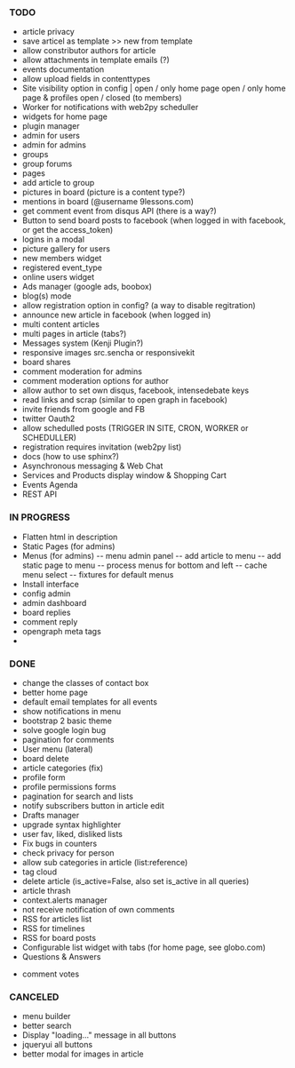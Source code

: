 ### TODO ###

* article privacy
* save articel as template >> new from template
* allow constributor authors for article
* allow attachments in template emails (?)
* events documentation
* allow upload fields in contenttypes
* Site visibility option in config |  open / only home page open / only home page & profiles open / closed (to members)
* Worker for notifications with web2py scheduller
* widgets for home page
* plugin manager
* admin for users
* admin for admins
* groups
* group forums
* pages
* add article to group
* pictures in board (picture is a content type?)
* mentions in board (@username 9lessons.com)
* get comment event from disqus API (there is a way?)
* Button to send board posts to facebook (when logged in with facebook, or get the access_token)
* logins in a modal
* picture gallery for users
* new members widget
* registered event_type
* online users widget
* Ads manager (google ads, boobox)
* blog(s) mode
* allow registration option in config? (a way to disable regitration)
* announce new article in facebook (when logged in)
* multi content articles
* multi pages in article (tabs?)
* Messages system (Kenji Plugin?)
* responsive images src.sencha or responsivekit
* board shares
* comment moderation for admins
* comment moderation options for author
* allow author to set own disqus, facebook, intensedebate keys
* read links and scrap (similar to open graph in facebook)
* invite friends from google and FB
* twitter Oauth2
* allow schedulled posts (TRIGGER IN SITE, CRON, WORKER or SCHEDULLER)
* registration requires invitation (web2py list)
* docs (how to use sphinx?)
* Asynchronous messaging & Web Chat
* Services and Products display window & Shopping Cart
* Events Agenda
* REST API

### IN PROGRESS ###
* Flatten html in description
* Static Pages (for admins)
* Menus (for admins)
-- menu admin panel
-- add article to menu
-- add static page to menu
-- process menus for bottom and left
-- cache menu select
-- fixtures for default menus
* Install interface
* config admin
* admin dashboard
* board replies
* comment reply
* opengraph meta tags
*

### DONE ###
* change the classes of contact box 
* better home page 
* default email templates for all events 
* show notifications in menu 
* bootstrap 2 basic theme 
* solve google login bug 
* pagination for comments
* User menu (lateral) 
* board delete 
* article categories (fix)  
* profile form 
* profile permissions forms 
* pagination for search and lists
* notify subscribers button in article edit
* Drafts manager
* upgrade syntax highlighter
* user fav, liked, disliked lists
* Fix bugs in counters
* check privacy for person
* allow sub categories in article (list:reference)
* tag cloud
* delete article (is_active=False, also set is_active in all queries)
* article thrash
* context.alerts manager
* not receive notification of own comments 
* RSS for articles list
* RSS for timelines
* RSS for board posts
* Configurable list widget with tabs (for home page, see globo.com)
* Questions & Answers
- comment votes

### CANCELED ###
* menu builder 
* better search 
* Display "loading..." message in all buttons
* jqueryui all buttons
* better modal for images in article
